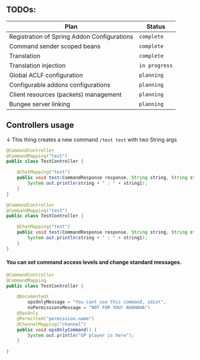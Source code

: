 ## TODOs:
| Plan  | Status  |
| ------------ | ------------ |
|Registration of Spring Addon Configurations|`complete`|
|Command sender scoped beans|`complete`|
|Translation|`complete`|
|Translation injection|`in progress`|
|Global ACLF configuration|`planning`|
|Configurable addons configurations|`planning`|
|Client resources (packets) management|`planning`|
|Bungee server linking|`planning`|

## Controllers usage

↓ This thing creates a new command `/test test` with two String args

```java
@CommandController
@CommandMapping("test")
public class TestController {

    @ChatMapping("test")
    public void test(CommandResponse response, String string, String string1) {
        System.out.println(string + " : " + string1);
    }
}
```

```java
@CommandController
@CommandMapping("test")
public class TestController {

    @ChatMapping("test")
    public void test(CommandResponse response, String string, String string1) {
        System.out.println(string + " : " + string1);
    }
}
```

#### You can set command access levels and change standard messages.

```java
@CommandController
@CommandMapping
public class TestController {

    @Documented(
        opsOnlyMessage = "You cant use this command, idiot",
		noPermissionsMessage = "NOT FOR YOU! AHAHAHA")
    @OpsOnly
	@Permitted("permission.name")
    @ChannelMapping("channel")
    public void opsOnlyCommand() {
        System.out.println("OP player is here");
    }

}
```
